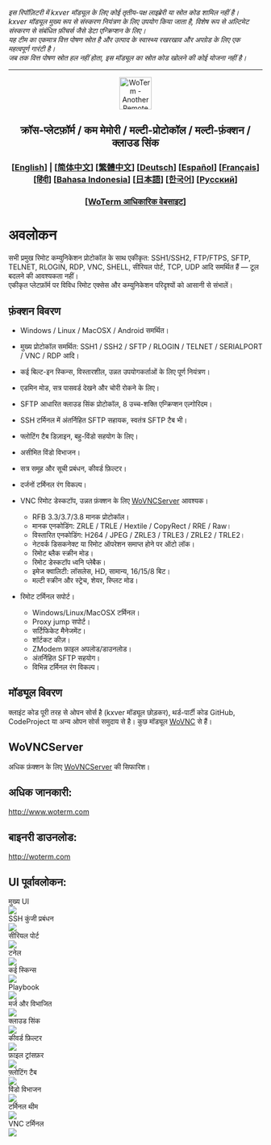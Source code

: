 *इस रिपॉज़िटरी में kxver मॉड्यूल के लिए कोई तृतीय-पक्ष लाइब्रेरी या स्रोत कोड शामिल नहीं है।  
kxver मॉड्यूल मुख्य रूप से संस्करण नियंत्रण के लिए उपयोग किया जाता है, विशेष रूप से अल्टिमेट संस्करण से संबंधित फ़ीचर्स जैसे डेटा एन्क्रिप्शन के लिए।  
यह टीम का एकमात्र वित्त पोषण स्रोत है और उत्पाद के स्वास्थ्य रखरखाव और अपग्रेड के लिए एक महत्वपूर्ण गारंटी है।  
जब तक वित्त पोषण स्रोत हल नहीं होता, इस मॉड्यूल का स्रोत कोड खोलने की कोई योजना नहीं है।*  
***
<p align="center">
  <img src="woterm.png" width="64" alt="WoTerm - Another Remote Access Assistant">
  <h2 style="text-align: center;">क्रॉस-प्लेटफ़ॉर्म / कम मेमोरी / मल्टी-प्रोटोकॉल / मल्टी-फ़ंक्शन / क्लाउड सिंक</h2>
<h3 style="text-align: center;">
  [<a href="../README.md">English</a>] | 
  [<a href="README-zh_CN.md">简体中文</a>]
  [<a href="README-zh_TW.md">繁體中文</a>]
  [<a href="README-de.md">Deutsch</a>]
  [<a href="README-es.md">Español</a>]
  [<a href="README-fr.md">Français</a>]
  [<a href="README-hi.md">हिंदी</a>]
  [<a href="README-id.md">Bahasa Indonesia</a>]
  [<a href="README-ja.md">日本語</a>]
  [<a href="README-ko.md">한국어</a>]
  [<a href="README-ru.md">Русский</a>]
</h3>
  <h3 style="text-align: center;">[<a href="https://woterm.com">WoTerm आधिकारिक वेबसाइट</a>]</a></h3>
</p>

# अवलोकन
सभी प्रमुख रिमोट कम्युनिकेशन प्रोटोकॉल के साथ एकीकृत: SSH1/SSH2, FTP/FTPS, SFTP, TELNET, RLOGIN, RDP, VNC, SHELL, सीरियल पोर्ट, TCP, UDP आदि समर्थित हैं — टूल बदलने की आवश्यकता नहीं।  
एकीकृत प्लेटफ़ॉर्म पर विविध रिमोट एक्सेस और कम्युनिकेशन परिदृश्यों को आसानी से संभालें।  

## फ़ंक्शन विवरण
- Windows / Linux / MacOSX / Android समर्थित।  
- मुख्य प्रोटोकॉल समर्थित: SSH1 / SSH2 / SFTP / RLOGIN / TELNET / SERIALPORT / VNC / RDP आदि।  
- कई बिल्ट-इन स्किन्स, विस्तारशील, उन्नत उपयोगकर्ताओं के लिए पूर्ण नियंत्रण।  
- एडमिन मोड, सत्र पासवर्ड देखने और चोरी रोकने के लिए।  
- SFTP आधारित क्लाउड सिंक प्रोटोकॉल, 8 उच्च-शक्ति एन्क्रिप्शन एल्गोरिदम।  
- SSH टर्मिनल में अंतर्निहित SFTP सहायक, स्वतंत्र SFTP टैब भी।  
- फ्लोटिंग टैब डिज़ाइन, बहु-विंडो सहयोग के लिए।  
- असीमित विंडो विभाजन।  
- सत्र समूह और सूची प्रबंधन, कीवर्ड फ़िल्टर।  
- दर्जनों टर्मिनल रंग विकल्प।  

- VNC रिमोट डेस्कटॉप, उन्नत फ़ंक्शन के लिए [WoVNCServer](http://wovnc.com) आवश्यक।  
  - RFB 3.3/3.7/3.8 मानक प्रोटोकॉल।  
  - मानक एनकोडिंग: ZRLE / TRLE / Hextile / CopyRect / RRE / Raw।  
  - विस्तारित एनकोडिंग: H264 / JPEG / ZRLE3 / TRLE3 / ZRLE2 / TRLE2।  
  - नेटवर्क डिसकनेक्ट या रिमोट ऑपरेशन समाप्त होने पर ऑटो लॉक।  
  - रिमोट ब्लैक स्क्रीन मोड।  
  - रिमोट डेस्कटॉप ध्वनि प्लेबैक।  
  - इमेज क्वालिटी: लॉसलेस, HD, सामान्य, 16/15/8 बिट।  
  - मल्टी स्क्रीन और स्ट्रेच, शेयर, स्प्लिट मोड।  

- रिमोट टर्मिनल सपोर्ट।  
  - Windows/Linux/MacOSX टर्मिनल।  
  - Proxy jump सपोर्ट।  
  - सर्टिफिकेट मैनेजमेंट।  
  - शॉर्टकट कीज़।  
  - ZModem फ़ाइल अपलोड/डाउनलोड।  
  - अंतर्निहित SFTP सहयोग।  
  - विभिन्न टर्मिनल रंग विकल्प।  

## मॉड्यूल विवरण
क्लाइंट कोड पूरी तरह से ओपन सोर्स है (kxver मॉड्यूल छोड़कर), थर्ड-पार्टी कोड GitHub, CodeProject या अन्य ओपन सोर्स समुदाय से है। कुछ मॉड्यूल [WoVNC](http://wovnc.com) से हैं।  

## WoVNCServer
अधिक फ़ंक्शन के लिए [WoVNCServer](http://wovnc.com) की सिफारिश।  

## अधिक जानकारी:
<a href="http://www.woterm.com">http://www.woterm.com</a>  

## बाइनरी डाउनलोड:
<a href="http://woterm.com">http://woterm.com</a>  

## UI पूर्वावलोकन:
<div>मुख्य UI<br><img src="main.gif"/></div>
<div>SSH कुंजी प्रबंधन<br><img src="keymgr2.gif"></div>
<div>सीरियल पोर्ट<br><img src="serialport.gif"></div>
<div>टनेल<br><img src="tunnel.png"></div>
<div>कई स्किन्स<br><img src="skins.png"></div>
<div>Playbook<br><img src="playbook.gif"></div>
<div>मर्ज और विभाजित<br><img src="merge.gif"></div>
<div>क्लाउड सिंक<br><img src="sync.gif"></div>
<div>कीवर्ड फ़िल्टर<br><img src="filter.gif"></div>
<div>फ़ाइल ट्रांसफ़र<br><img src="sftp.gif"></div>
<div>फ़्लोटिंग टैब<br><img src="float.gif"></div>
<div>विंडो विभाजन<br><img src="split.gif"></div>
<div>टर्मिनल थीम<br><img src="patten.gif"></div>
<div>VNC टर्मिनल<br><img src="vnc.gif"/></div>
